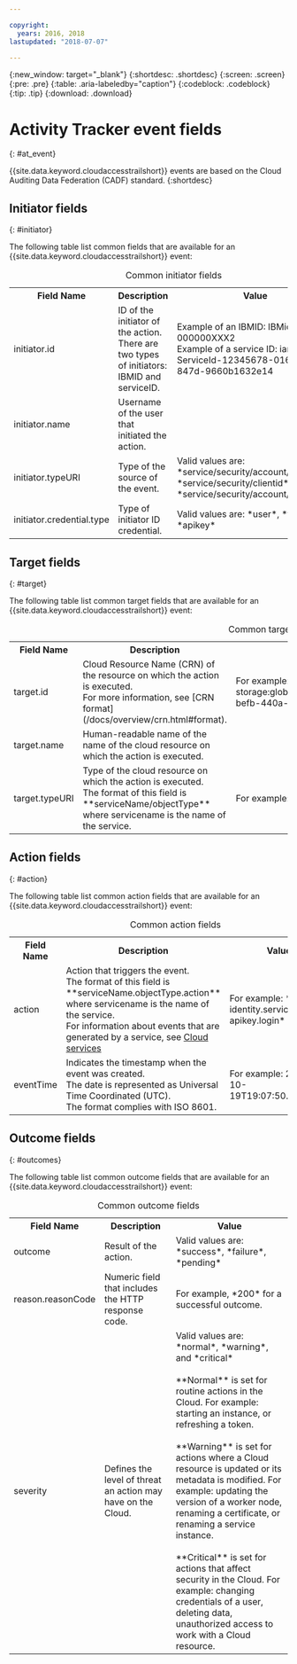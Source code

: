 ```yaml
---

copyright:
  years: 2016, 2018
lastupdated: "2018-07-07"

---
```


{:new_window: target="_blank"}
{:shortdesc: .shortdesc}
{:screen: .screen}
{:pre: .pre}
{:table: .aria-labeledby="caption"}
{:codeblock: .codeblock}
{:tip: .tip}
{:download: .download}



# Activity Tracker event fields
{: #at_event}

{{site.data.keyword.cloudaccesstrailshort}} events are based on the Cloud Auditing Data Federation (CADF) standard. 
{:shortdesc}

## Initiator fields
{: #initiator}

The following table list common fields that are available for an {{site.data.keyword.cloudaccesstrailshort}} event:

<table>
  <caption>Common initiator fields</caption>
  <tr>
    <th>Field Name</th>
	  <th>Description</th>
    <th>Value</th>
  </tr>
  <tr>
    <td>initiator.id</td>
	  <td>ID of the initiator of the action. </br>There are two types of initiators: IBMID and serviceID.</td>
    <td>Example of an IBMID: IBMid-000000XXX2 </br>Example of a service ID: iam-ServiceId-12345678-0165-4c89-847d-9660b1632e14</td>
  </tr>
  <tr>
    <td>initiator.name</td>
	  <td>Username of the user that initiated the action.</td>
    <td></td>
  </tr>
  <tr>
    <td>initiator.typeURI</td>
	  <td>Type of the source of the event.</td>
    <td>Valid values are: *service/security/account/user*, *service/security/clientid*, *service/security/account/serviceid*</td>
  </tr>
  <tr>
    <td>initiator.credential.type</td>
	  <td>Type of initiator ID credential. </td>
    <td>Valid values are: *user*, *token*, *apikey*</td>
  </tr>
</table>

## Target fields
{: #target}

The following table list common target fields that are available for an {{site.data.keyword.cloudaccesstrailshort}} event:

<table>
  <caption>Common target fields</caption>
  <tr>
    <th>Field Name</th>
	  <th>Description</th>
    <th>Value</th>
  </tr>
  <tr>
    <td>target.id</td>
	  <td>Cloud Resource Name (CRN) of the resource on which the action is executed. </br>For more information, see [CRN format](/docs/overview/crn.html#format).</td>
    <td>For example: `crn:v1:bluemix:public:cloud-object-storage:global:a/12345678e6232019c6567c9123456789:fr56et47-befb-440a-a223c-12345678dae1:bucket:bucket1`</td>
  </tr>
  <tr>
    <td>target.name</td>
	  <td>Human-readable name of the name of the cloud resource on which the action is executed.</td>
    <td></td>
  </tr>
  <tr>
    <td>target.typeURI</td>
    <td>Type of the cloud resource on which the action is executed. </br>The format of this field is **serviceName/objectType** where servicename is the name of the service. </td>
	  <td>For example: `iam-am/policy` or `cloud-object-storage/bucket/acl`</td>
  </tr>
</table>
 
## Action fields
{: #action}

The following table list common action fields that are available for an {{site.data.keyword.cloudaccesstrailshort}} event:

<table>
  <caption>Common action fields</caption>
  <tr>
    <th>Field Name</th>
	  <th>Description</th>
    <th>Value</th>
  </tr>
  <tr>
    <td>action</td>
	  <td>Action that triggers the event. </br>The format of this field is **serviceName.objectType.action** where servicename is the name of the service. </br>For information about events that are generated by a service, see <a href="/docs/services/cloud-activity-tracker/cloud_services.html#cloud_services">Cloud services</a></td>
    <td>For example: *iam-identity.serviceid-apikey.login*</td>
  </tr>
  <tr>
    <td>eventTime</td>
	  <td>Indicates the timestamp when the event was created. </br>The date is represented as Universal Time Coordinated (UTC). </br>The format complies with ISO 8601.</td>
    <td>For example: 2017-10-19T19:07:50.32+0000<td>
  </tr>
</table>

## Outcome fields
{: #outcomes}

The following table list common outcome fields that are available for an {{site.data.keyword.cloudaccesstrailshort}} event:

<table>
  <caption>Common outcome fields</caption>
  <tr>
    <th>Field Name</th>
	  <th>Description</th>
    <th>Value</th>
  </tr>
  <tr>
    <td>outcome</td>
	  <td>Result of the action. </td>
    <td>Valid values are: *success*, *failure*, *pending*</td>
  </tr>
  <tr>
    <td>reason.reasonCode</td>
	  <td>Numeric field that includes the HTTP response code. </td>
    <td>For example, *200* for a successful outcome.</td>
  </tr>
  <tr>
    <td>severity</td>
	  <td>Defines the level of threat an action may have on the Cloud.  </td>
    <td>Valid values are: *normal*, *warning*, and *critical* </br></br>**Normal** is set for routine actions in the Cloud. For example: starting an instance, or refreshing a token. </br></br>**Warning** is set for actions where a Cloud resource is updated or its metadata is modified. For example: updating the version of a worker node, renaming a certificate, or renaming a service instance. </br></br>**Critical** is set for actions that affect security in the Cloud. For example: changing credentials of a user, deleting data, unauthorized access to work with a Cloud resource. </td>
  </tr>
</table>
